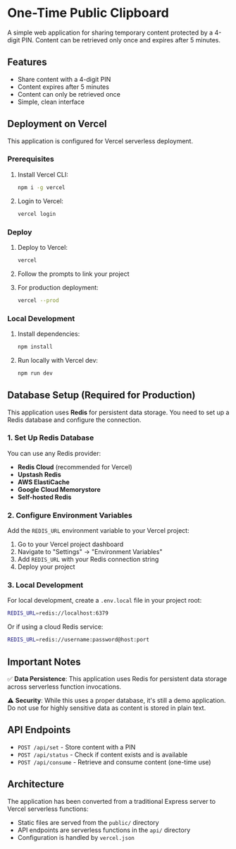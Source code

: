 # One-Time Public Clipboard

A simple web application for sharing temporary content protected by a 4-digit PIN. Content can be retrieved only once and expires after 5 minutes.

## Features

- Share content with a 4-digit PIN
- Content expires after 5 minutes
- Content can only be retrieved once
- Simple, clean interface

## Deployment on Vercel

This application is configured for Vercel serverless deployment.

### Prerequisites

1. Install Vercel CLI:

   ```bash
   npm i -g vercel
   ```

2. Login to Vercel:
   ```bash
   vercel login
   ```

### Deploy

1. Deploy to Vercel:

   ```bash
   vercel
   ```

2. Follow the prompts to link your project

3. For production deployment:
   ```bash
   vercel --prod
   ```

### Local Development

1. Install dependencies:

   ```bash
   npm install
   ```

2. Run locally with Vercel dev:
   ```bash
   npm run dev
   ```

## Database Setup (Required for Production)

This application uses **Redis** for persistent data storage. You need to set up a Redis database and configure the connection.

### 1. Set Up Redis Database

You can use any Redis provider:

- **Redis Cloud** (recommended for Vercel)
- **Upstash Redis**
- **AWS ElastiCache**
- **Google Cloud Memorystore**
- **Self-hosted Redis**

### 2. Configure Environment Variables

Add the `REDIS_URL` environment variable to your Vercel project:

1. Go to your Vercel project dashboard
2. Navigate to "Settings" → "Environment Variables"
3. Add `REDIS_URL` with your Redis connection string
4. Deploy your project

### 3. Local Development

For local development, create a `.env.local` file in your project root:

```bash
REDIS_URL=redis://localhost:6379
```

Or if using a cloud Redis service:

```bash
REDIS_URL=redis://username:password@host:port
```

## Important Notes

✅ **Data Persistence**: This application uses Redis for persistent data storage across serverless function invocations.

⚠️ **Security**: While this uses a proper database, it's still a demo application. Do not use for highly sensitive data as content is stored in plain text.

## API Endpoints

- `POST /api/set` - Store content with a PIN
- `POST /api/status` - Check if content exists and is available
- `POST /api/consume` - Retrieve and consume content (one-time use)

## Architecture

The application has been converted from a traditional Express server to Vercel serverless functions:

- Static files are served from the `public/` directory
- API endpoints are serverless functions in the `api/` directory
- Configuration is handled by `vercel.json`
